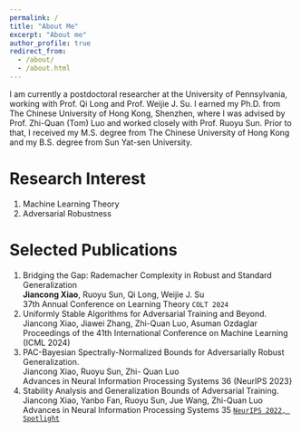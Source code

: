 ```yaml
---
permalink: /
title: "About Me"
excerpt: "About me"
author_profile: true
redirect_from: 
  - /about/
  - /about.html
---
```


 	
I am currently a postdoctoral researcher at the University of Pennsylvania, working with Prof. Qi Long and Prof. Weijie J. Su. I earned my Ph.D. from The Chinese University of Hong Kong, Shenzhen, where I was advised by Prof. Zhi-Quan (Tom) Luo and worked closely with Prof. Ruoyu Sun. Prior to that, I received my M.S. degree from The Chinese University of Hong Kong and my B.S. degree from Sun Yat-sen University.

Research Interest
======
1. Machine Learning Theory  
2. Adversarial Robustness


Selected Publications
======
1. Bridging the Gap: Rademacher Complexity in Robust and Standard Generalization  
   **Jiancong Xiao**, Ruoyu Sun, Qi Long, Weijie J. Su  
   37th Annual Conference on Learning Theory ``COLT 2024``
1. Uniformly Stable Algorithms for Adversarial Training and Beyond.  
   Jiancong Xiao, Jiawei Zhang, Zhi-Quan Luo, Asuman Ozdaglar  
   Proceedings of the 41th International Conference on Machine Learning (ICML 2024)  
1. PAC-Bayesian Spectrally-Normalized Bounds for Adversarially Robust Generalization.  
   Jiancong Xiao, Ruoyu Sun, Zhi- Quan Luo  
   Advances in Neural Information Processing Systems 36 (NeurIPS 2023}  
1. Stability Analysis and Generalization Bounds of Adversarial Training.  
   Jiancong Xiao, Yanbo Fan, Ruoyu Sun, Jue Wang, Zhi-Quan Luo  
   Advances in Neural Information Processing Systems 35 [``NeurIPS 2022, Spotlight``](https://proceedings.neurips.cc/paper_files/paper/2022/hash/637de5e2a7a77f741b0b84bd61c83125-Abstract-Conference.html) 

